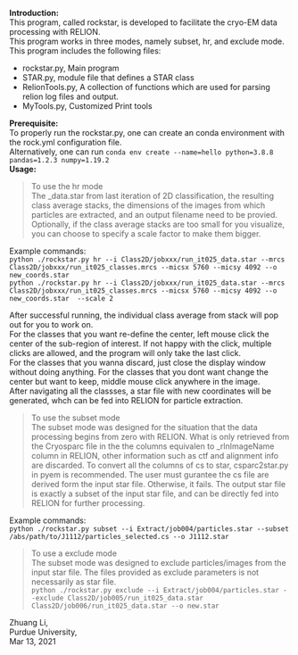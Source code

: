 **Introduction:**  
This program, called rockstar, is developed to facilitate the cryo-EM data processing with RELION.  
This program works in three modes, namely subset, hr, and exclude mode.  
This program includes the following files:  
- rockstar.py, Main program  
- STAR.py, module file that defines a STAR class  
- RelionTools.py, A collection of functions which are used for parsing relion log files and output.  
- MyTools.py, Customized Print tools  

**Prerequisite:**  
To properly run the rockstar.py, one can create an conda environment with the rock.yml configuration file.  
Alternatively, one can run `conda env create --name=hello python=3.8.8 pandas=1.2.3 numpy=1.19.2`  
**Usage:**  
> To use the hr mode    
The _data.star from last iteration of 2D classification, the resulting class average stacks, the dimensions of the images from which particles are extracted, and an output filename need to be provied. Optionally, if the class average stacks are too small for you visualize, you can choose to specify a scale factor to make them bigger.  
  
Example commands:  
`python ./rockstar.py hr --i Class2D/jobxxx/run_it025_data.star --mrcs Class2D/jobxxx/run_it025_classes.mrcs --micsx 5760 --micsy 4092 --o new_coords.star`  
`python ./rockstar.py hr --i Class2D/jobxxx/run_it025_data.star --mrcs Class2D/jobxxx/run_it025_classes.mrcs --micsx 5760 --micsy 4092 --o new_coords.star  --scale 2`  
  
After successful running, the individual class average from stack will pop out for you to work on.  
For the classes that you want re-define the center, left mouse click the center of the sub-region of interest.  If not happy with the click, multiple clicks are allowed, and the program will only take the last click.  
For the classes that you wanna discard, just close the display window without doing anything. For the classes that you dont want change the center but want to keep, middle mouse click anywhere in the image.  
After navigating all the classses, a star file with new coordinates will be generated, whch can be fed into RELION for particle extraction.  
  
  
> To use the subset mode  
The subset mode was designed for the situation that the data processing begins from zero with RELION. What is only retrieved from the Cryosparc file in the the columns equivalen to _rlnImageName column in RELION, other information such as ctf and alignment info are discarded. To convert all the columns of cs to star, csparc2star.py in pyem is recommended. The user must gurantee the cs file are derived form the input star file. Otherwise, it fails. The output star file is exactly a subset of the input star file, and can be directly fed into RELION for further processing.  
  
Example commands:  
`python ./rockstar.py subset --i Extract/job004/particles.star --subset /abs/path/to/J1112/particles_selected.cs --o J1112.star `  
  
> To use a exclude mode       
The subset mode was designed to exclude particles/images from the input star file. The files provided as exclude parameters is not necessarily as star file.  
`python ./rockstar.py exclude --i Extract/job004/particles.star --exclude Class2D/job005/run_it025_data.star Class2D/job006/run_it025_data.star --o new.star `  
  
Zhuang Li,  
Purdue University,  
Mar 13, 2021  
